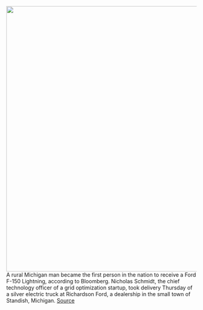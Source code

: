<img src='https://cdn.vox-cdn.com/thumbor/4PBve-1wY-UGqGPUc1X4D7ZueFY=/0x0:2040x1360/1200x800/filters:focal(857x517:1183x843)/cdn.vox-cdn.com/uploads/chorus_image/image/70917172/ahawkins_220504_5202_0012.0.jpg' width='700px' /><br/>
A rural Michigan man became the first person in the nation to receive a Ford F-150 Lightning, according to Bloomberg. Nicholas Schmidt, the chief technology officer of a grid optimization startup, took delivery Thursday of a silver electric truck at Richardson Ford, a dealership in the small town of Standish, Michigan.
<a href='https://www.theverge.com/2022/5/27/23144346/ford-delivers-first-f150-lightning-electric-truck-chevy-tesla'> Source <a/>